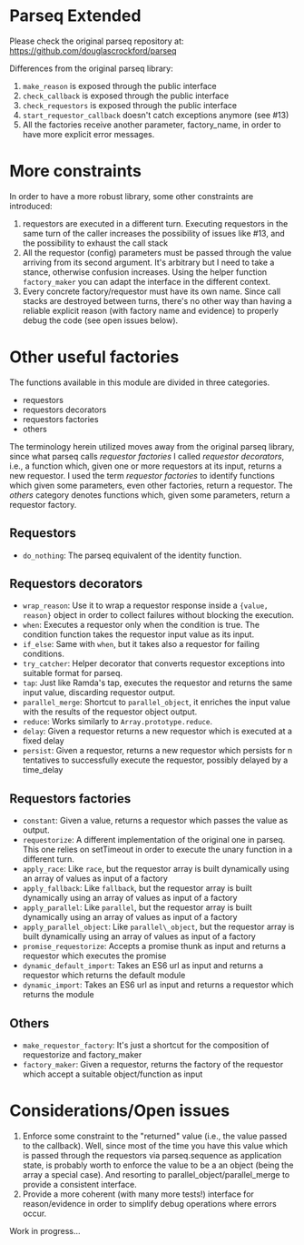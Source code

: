 # Parseq Extended

Please check the original parseq repository at: https://github.com/douglascrockford/parseq

Differences from the original parseq library:

1. `make_reason` is exposed through the public interface
1. `check_callback` is exposed through the public interface
1. `check_requestors` is exposed through the public interface
1. `start_requestor_callback` doesn't catch exceptions anymore (see #13)
1. All the factories receive another parameter, factory_name, in order to have more explicit error messages.

# More constraints

In order to have a more robust library, some other constraints are introduced:

1. requestors are executed in a different turn. Executing requestors in the same turn of the caller increases the possibility of issues like #13, and the possibility to exhaust the call stack
1. All the requestor (config) parameters must be passed through the value arriving from its second argument. It's arbitrary but I need to take a stance, otherwise confusion increases. Using the helper function `factory_maker` you can adapt the interface in the different context.
1. Every concrete factory/requestor must have its own name. Since call stacks are destroyed between turns, there's no other way than having a reliable explicit reason (with factory name and evidence) to properly debug the code (see open issues below).


# Other useful factories
The functions available in this module are divided in three categories.

- requestors
- requestors decorators
- requestors factories
- others

The terminology herein utilized moves away from the original parseq library, since what parseq calls _requestor factories_ I called _requestor decorators_, i.e., a function which, given one or more requestors at its input, returns a new requestor. I used the term _requestor factories_ to identify functions which given some parameters, even other factories, return a requestor.
The _others_ category denotes functions which, given some parameters, return a requestor factory.

## Requestors

- `do_nothing`: The parseq equivalent of the identity function.

## Requestors decorators

- `wrap_reason`: Use it to wrap a requestor response inside a `{value, reason}` object in order to collect failures without blocking the execution.
- `when`: Executes a requestor only when the condition is true. The condition function takes the requestor input value as its input.
- `if_else`: Same with `when`, but it takes also a requestor for failing conditions.
- `try_catcher`: Helper decorator that converts requestor exceptions into suitable format for parseq.
- `tap`: Just like Ramda's tap, executes the requestor and returns the same input value, discarding requestor output.
- `parallel_merge`: Shortcut to `parallel_object`, it enriches the input value with the results of the requestor object output.
- `reduce`: Works similarly to `Array.prototype.reduce`.
- `delay`: Given a requestor returns a new requestor which is executed at a fixed delay
- `persist`: Given a requestor, returns a new requestor which persists for n tentatives to successfully execute the requestor, possibly delayed by a time_delay

## Requestors factories

- `constant`: Given a value, returns a requestor which passes the value as output.
- `requestorize`: A different implementation of the original one in parseq. This one relies on setTimeout in order to execute the unary function in a different turn.
- `apply_race`: Like `race`, but the requestor array is built dynamically using an array of values as input of a factory
- `apply_fallback`: Like `fallback`, but the requestor array is built dynamically using an array of values as input of a factory
- `apply_parallel`: Like `parallel`, but the requestor array is built dynamically using an array of values as input of a factory
- `apply_parallel_object`: Like `parallel\_object`, but the requestor array is built dynamically using an array of values as input of a factory
- `promise_requestorize`: Accepts a promise thunk as input and returns a requestor which executes the promise
- `dynamic_default_import`: Takes an ES6 url as input and returns a requestor which returns the default module
- `dynamic_import`: Takes an ES6 url as input and returns a requestor which returns the module

## Others

- `make_requestor_factory`: It's just a shortcut for the composition of requestorize and factory\_maker
- `factory_maker`: Given a requestor, returns the factory of the requestor which accept a suitable object/function as input

# Considerations/Open issues

1. Enforce some constraint to the "returned" value (i.e., the value passed to the callback). Well, since most of the time you have this value which is passed through the requestors via parseq.sequence as application state, is probably worth to enforce the value to be a an object (being the array a special case). And resorting to parallel\_object/parallel\_merge to provide a consistent interface.
1. Provide a more coherent (with many more tests!) interface for reason/evidence in order to simplify debug operations where errors occur.

Work in progress...
